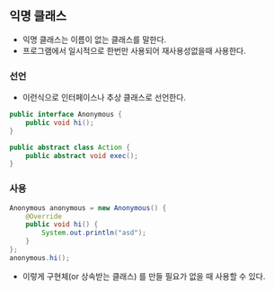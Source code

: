 ## 익명 클래스

- 익명 클래스는 이름이 없는 클래스를 말한다.
- 프로그램에서 일시적으로 한번만 사용되어 재사용성없을때 사용한다.

### 선언

- 이런식으로 인터페이스나 추상 클래스로 선언한다.

```java
public interface Anonymous {
    public void hi();
}
```

```java
public abstract class Action {
    public abstract void exec();
}
```

### 사용

```java
Anonymous anonymous = new Anonymous() {
    @Override
    public void hi() {
        System.out.println("asd");
    }
};
anonymous.hi();
```

- 이렇게 구현체(or 상속받는 클래스) 를 만들 필요가 없을 때 사용할 수 있다.
